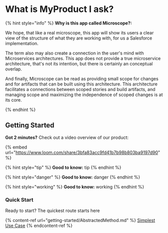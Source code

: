 # What is MyProduct I ask?

{% hint style="info" %}
**Why is this app called Microscope?:** 

We hope, that like a real microscope, this app will show its users a clear view of the structure of what they are working with, for us a Salesforce implementation. 

The term also may also create a connection in the user's mind with Microservices architectures. This app does not provide a true microservice architecture, that's not its intention, but there is certainly an conceptual overlap.

And finally, Microscope can be read as providing small scope for changes and for artifacts that can be built using this architecture. This architecture facilitates a connections between scoped stories and build artifacts, and managing scope and maximizing the independence of scoped changes is at its core.

{% endhint %}


## Getting Started

**Got 2 minutes?** Check out a video overview of our product:

{% embed url="https://www.loom.com/share/3bfa83acc9fd41b7b98b803ba9197d90" %}

{% hint style="tip" %}
**Good to know:** tip
{% endhint %}

{% hint style="danger" %}
**Good to know:** danger
{% endhint %}

{% hint style="working" %}
**Good to know:** working
{% endhint %}

### Quick Start

Ready to start? The quickest route starts here 

{% content-ref url="getting-started/AbstractedMethod.md" %}
[Simplest Use Case](getting-started/AbstractedMethod.md)
{% endcontent-ref %}
